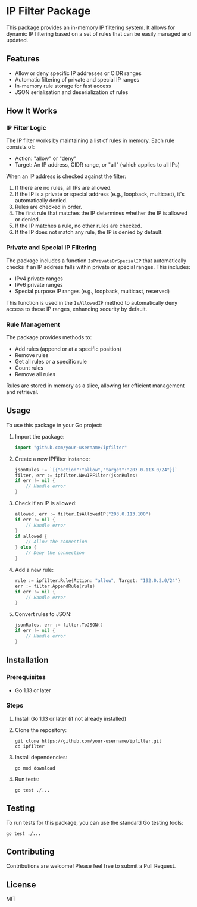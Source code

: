 # IP Filter Package

This package provides an in-memory IP filtering system. It allows for dynamic IP filtering based on a set of rules that can be easily managed and updated.

## Features

- Allow or deny specific IP addresses or CIDR ranges
- Automatic filtering of private and special IP ranges
- In-memory rule storage for fast access
- JSON serialization and deserialization of rules

## How It Works

### IP Filter Logic

The IP filter works by maintaining a list of rules in memory. Each rule consists of:

- Action: "allow" or "deny"
- Target: An IP address, CIDR range, or "all" (which applies to all IPs)

When an IP address is checked against the filter:

1. If there are no rules, all IPs are allowed.
2. If the IP is a private or special address (e.g., loopback, multicast), it's automatically denied.
3. Rules are checked in order. 
4. The first rule that matches the IP determines whether the IP is allowed or denied.
5. If the IP matches a rule, no other rules are checked.
6. If the IP does not match any rule, the IP is denied by default.

### Private and Special IP Filtering

The package includes a function `IsPrivateOrSpecialIP` that automatically checks if an IP address falls within private or special ranges. This includes:

- IPv4 private ranges
- IPv6 private ranges
- Special purpose IP ranges (e.g., loopback, multicast, reserved)

This function is used in the `IsAllowedIP` method to automatically deny access to these IP ranges, enhancing security by default.

### Rule Management

The package provides methods to:

- Add rules (append or at a specific position)
- Remove rules
- Get all rules or a specific rule
- Count rules
- Remove all rules

Rules are stored in memory as a slice, allowing for efficient management and retrieval.

## Usage

To use this package in your Go project:

1. Import the package:
   ```go
   import "github.com/your-username/ipfilter"
   ```

2. Create a new IPFilter instance:
   ```go
   jsonRules := `[{"action":"allow","target":"203.0.113.0/24"}]`
   filter, err := ipfilter.NewIPFilter(jsonRules)
   if err != nil {
       // Handle error
   }
   ```

3. Check if an IP is allowed:
   ```go
   allowed, err := filter.IsAllowedIP("203.0.113.100")
   if err != nil {
       // Handle error
   }
   if allowed {
       // Allow the connection
   } else {
       // Deny the connection
   }
   ```

4. Add a new rule:
   ```go
   rule := ipfilter.Rule{Action: "allow", Target: "192.0.2.0/24"}
   err := filter.AppendRule(rule)
   if err != nil {
       // Handle error
   }
   ```

5. Convert rules to JSON:
   ```go
   jsonRules, err := filter.ToJSON()
   if err != nil {
       // Handle error
   }
   ```

## Installation

### Prerequisites
- Go 1.13 or later

### Steps

1. Install Go 1.13 or later (if not already installed)

2. Clone the repository:
   ```
   git clone https://github.com/your-username/ipfilter.git
   cd ipfilter
   ```

3. Install dependencies:
   ```
   go mod download
   ```

4. Run tests:
   ```
   go test ./...
   ```

## Testing

To run tests for this package, you can use the standard Go testing tools:

```
go test ./...
```

## Contributing

Contributions are welcome! Please feel free to submit a Pull Request.

## License
MIT
